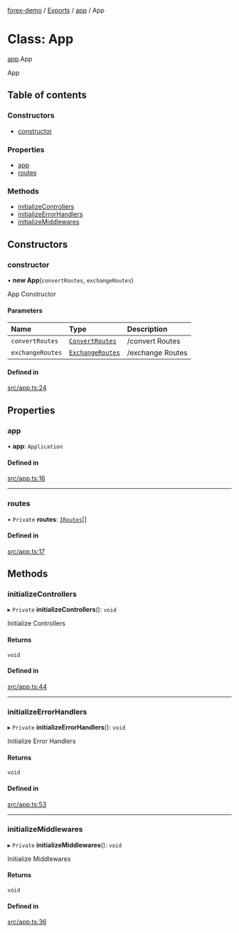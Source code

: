 [forex-demo](../README.md) / [Exports](../modules.md) / [app](../modules/app.md) / App

# Class: App

[app](../modules/app.md).App

App

## Table of contents

### Constructors

- [constructor](app.App.md#constructor)

### Properties

- [app](app.App.md#app)
- [routes](app.App.md#routes)

### Methods

- [initializeControllers](app.App.md#initializecontrollers)
- [initializeErrorHandlers](app.App.md#initializeerrorhandlers)
- [initializeMiddlewares](app.App.md#initializemiddlewares)

## Constructors

### constructor

• **new App**(`convertRoutes`, `exchangeRoutes`)

App Constructor

#### Parameters

| Name             | Type                                                  | Description      |
| :--------------- | :---------------------------------------------------- | :--------------- |
| `convertRoutes`  | [`ConvertRoutes`](convert_routes.ConvertRoutes.md)    | /convert Routes  |
| `exchangeRoutes` | [`ExchangeRoutes`](exchange_routes.ExchangeRoutes.md) | /exchange Routes |

#### Defined in

[src/app.ts:24](https://github.com/suphero/forex-demo/blob/e73074c/src/app.ts#L24)

## Properties

### app

• **app**: `Application`

#### Defined in

[src/app.ts:16](https://github.com/suphero/forex-demo/blob/e73074c/src/app.ts#L16)

---

### routes

• `Private` **routes**: [`IRoutes`](../interfaces/lib_helpers_express.IRoutes.md)[]

#### Defined in

[src/app.ts:17](https://github.com/suphero/forex-demo/blob/e73074c/src/app.ts#L17)

## Methods

### initializeControllers

▸ `Private` **initializeControllers**(): `void`

Initialize Controllers

#### Returns

`void`

#### Defined in

[src/app.ts:44](https://github.com/suphero/forex-demo/blob/e73074c/src/app.ts#L44)

---

### initializeErrorHandlers

▸ `Private` **initializeErrorHandlers**(): `void`

Initialize Error Handlers

#### Returns

`void`

#### Defined in

[src/app.ts:53](https://github.com/suphero/forex-demo/blob/e73074c/src/app.ts#L53)

---

### initializeMiddlewares

▸ `Private` **initializeMiddlewares**(): `void`

Initialize Middlewares

#### Returns

`void`

#### Defined in

[src/app.ts:36](https://github.com/suphero/forex-demo/blob/e73074c/src/app.ts#L36)

